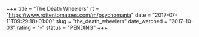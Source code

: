 +++
title = "The Death Wheelers"
rt = "https://www.rottentomatoes.com/m/psychomania"
date = "2017-07-11T09:29:18+01:00"
slug = "the_death_wheelers"
date_watched = "2017-10-03"
rating = "-"
status = "PENDING"
+++